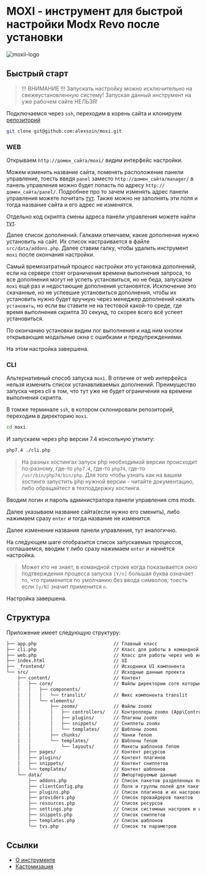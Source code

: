 # MOXI - инструмент для быстрой настройки Modx Revo после установки

![moxii-logo](https://github.com/alexsoin/moxi/assets/3787132/701f2057-bfd2-44ee-b789-6e2551e68ca3)

## Быстрый старт

> !!! ВНИМАНИЕ !!!
> Запускать настройку можно исключительно на свежеустановленную систему! Запуская данный инструмент на уже рабочем сайте НЕЛЬЗЯ!

Подключаемся через `ssh`, переходим в корень сайта и клонируем [репозиторий](https://github.com/alexsoin/moxi)

```bash
git clone git@github.com:alexsoin/moxi.git
```

### WEB

Открываем `http://домен_сайта/moxi/` видим интерфейс настройки.

Можем изменить название сайта, поменять расположение панели управление, тоесть введя `panel` заместо `http://домен_сайта/manager/` в панель управления можно будет попасть по адресу `http://домен_сайта/panel/`. Подробнее про то зачем изменять адрес панели управления можете почитать [тут](https://zencod.ru/articles/harden-modx-revo). Также можно не заполнять эти поля и тогда название сайта и его адрес не изменятся.

Отдельно код скрипта смены адреса панели управления можете найти [тут](https://zencod.ru/gists/modx-rename-manager/).

Далее список дополнений. Галками отмечаем, какие дополнения нужно установить на сайт. Их список настраивается в файле `src/data/addons.php`. Далее ставим галку, чтобы удалить инструмент `moxi` после окончания настройки.

Самый времязатратный процесс настройки это установка дополнений, если на сервере стоят ограничения времени выполнения запроса, то все дополнения могут не успеть установиться, но не беда, запускаем `moxi` ещё раз и недостающие дополнения установятся. Исключение это скачанные, но не успевшие установиться дополнения, чтобы их установить нужно будет вручную через менеджер дополнений нажать `установить`, но если вы ставите не на тестовой какой-то среде, где время выполнения скрипта 30 секунд, то скорее всего всё успеет установиться.

По окончанию установки видим лог выполнения и над ним кнопки открывающие модальные окна с ошибками и предупреждениями.

На этом настройка завершена.

### CLI

Альтернативный способ запуска `moxi`. В отличие от web интерфейса нельзя изменить список устанавливаемых дополнений. Преимущество запуска через cli в том, что тут уже не будет ограничения на времени выполнения скрипта.

В томже терминале `ssh`, в котором склонировали репозиторий, переходим в директорию `moxi`.

```bash
cd moxi
```

И запускаем через php версии 7.4 консольную утилиту:

```bash
php7.4 ./cli.php
```

> На разных хостингах запуск php необходимой версии происходит по-разному, где-то `php7.4`, где-то `php74`, где-то `/usr/bin/php74/bin/php`. Для того чтобы узнать как на вашем хостинге запустить php нужной версии - читайте документацию, либо обращайтест в техподдержку хостинга.

Вводим логин и пароль администратора панели управления cms modx.

Далее указываем название сайта(если нужно его сменить), либо нажимаем сразу `enter` и тогда название не изменится.

Далее изменение названия панели управления, тут аналогично.

На следующем шаге отобразится список запускаемых процессов,  соглашаемся, вводим `Y` либо сразу нажимаем `enter` и начнётся настройка.

> Может кто не знает, в командной строке когда показывается окно подтверждения процесса запуска `[Y/n]` большая буква означает то, что применится по умолчанию без ввода символов, тоесть если `[y/N]` значит применится `n`.

Настройка завершена.

## Структура

Приложение имеет следующую структуру:

```bash
├── app.php                            // Главный класс
├── cli.php                            // Класс для работы в командной строке
├── web.php                            // Класс для работы через web интерфейс
├── index.html                         // UI
├── _frontend/                         // Исходники UI компонента
└── src/                               // Исходные данные проекта
    ├── content/                       // Контент
    │   ├── core/                      // Файлы директории core которые будут скопированы на сайт
    │   │   ├── components/
    │   │   │   └── translit/          // Фикс компонента translit
    │   │   └── elements/
    │   │       ├── zoomx/             // Файлы zoomx
    │   │       │   ├── controllers/   // Контроллеры zoomx (App\Controllers)
    │   │       │   ├── plugins/       // Плагины zoomx
    │   │       │   ├── snippets/      // Сниппеты zoomx
    │   │       │   └── templates/     // Шаблоны zoomx
    │   │       ├── chunks/            // Чанки fenom
    │   │       └── templates/         // Шаблоны fenom
    │   │           └── layouts/       // Макеты шаблонов fenom
    │   ├── pages/                     // Контент ресурсов
    │   ├── plugins/                   // Контент плагинов
    │   ├── snippets/                  // Контент сниппетов
    │   └── templates/                 // Контент шаблонов
    └── data/                          // Импортируемые данные
        ├── addons.php                 // Список пакетов разделенных по провайдерам
        ├── clientConfig.php           // Поля и группы полей для пакета ClientConfig
        ├── plugins.php                // Список плагинов и их настроек
        ├── providers.php              // Список провайдеров пакетов
        ├── resources.php              // Список ресурсов
        ├── settings.php               // Список системных настроек и их значений
        ├── snippets.php               // Список сниппетов
        ├── templates.php              // Список шаблонов
        └── tvs.php                    // Список тв параметров
```

## Ссылки

- [О инструменте](https://zencod.ru/articles/moxi/)
- [Кастомизация](https://zencod.ru/articles/moxi-settings/)
